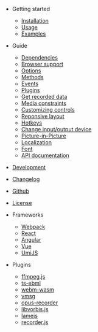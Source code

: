 - Getting started
  - [Installation](install.md)
  - [Usage](usage.md)
  - [Examples](examples.md)

- Guide
  - [Dependencies](dependencies.md)
  - [Browser support](browser-support.md)
  - [Options](options.md)
  - [Methods](methods.md)
  - [Events](events.md)
  - [Plugins](plugins.md)
  - [Get recorded data](recorded-data.md)
  - [Media constraints](media-constraints.md)
  - [Customizing controls](controls.md)
  - [Reponsive layout](responsive.md)
  - [Hotkeys](hotkeys.md)
  - [Change input/output device](change-device.md)
  - [Picture-in-Picture](picture-in-picture.md)
  - [Localization](localization.md)
  - [Font](font)
  - [API documentation](https://collab-project.github.io/videojs-record/api/)

- [Development](development.md)
- [Changelog](/changelog)
- [Github](https://github.com/collab-project/videojs-record)
- [License](https://github.com/collab-project/videojs-record/blob/master/LICENSE)

- Frameworks
  - [Webpack](frameworks/webpack.md)
  - [React](frameworks/react.md)
  - [Angular](frameworks/angular.md)
  - [Vue](frameworks/vue.md)
  - [UmiJS](frameworks/umijs.md)

- Plugins
  - [ffmpeg.js](plugins/ffmpeg.js.md)
  - [ts-ebml](plugins/ts-ebml.md)
  - [webm-wasm](plugins/webm-wasm.md)
  - [vmsg](plugins/vmsg.md)
  - [opus-recorder](plugins/opus-recorder.md)
  - [libvorbis.js](plugins/libvorbis.js.md)
  - [lamejs](plugins/lamejs.md)
  - [recorder.js](plugins/recorder.js.md)
